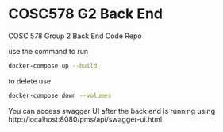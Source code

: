 # COSC578 G2 Back End

COSC 578 Group 2 Back End Code Repo

use the command to run

```bash
docker-compose up --build
```

to delete use

```bash
docker-compose down --volumes
```

You can access swagger UI after the back end is running using http://localhost:8080/pms/api/swagger-ui.html
